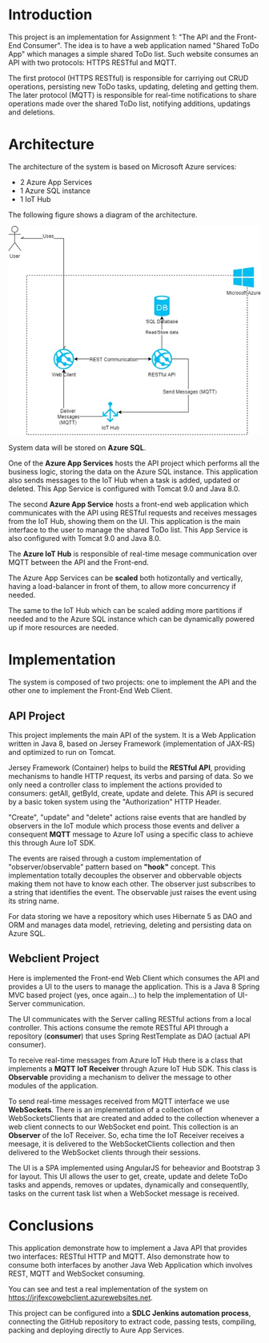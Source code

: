 # Introduction
This project is an implementation for Assignment 1: "The API and the Front-End Consumer". The idea is to have a web application named "Shared ToDo App" which manages a simple shared ToDo list. Such website consumes an API with two protocols: HTTPS RESTful and MQTT.

The first protocol (HTTPS RESTful) is responsible for carriying out CRUD operations, persisting new ToDo tasks, updating, deleting and getting them.
The later protocol (MQTT) is responsible for real-time notifications to share operations made over the shared ToDo list, notifying additions, updatings and deletions.


# Architecture
The architecture of the system is based on Microsoft Azure services:
- 2 Azure App Services
- 1 Azure SQL instance
- 1 IoT Hub

The following figure shows a diagram of the architecture.

![Architecture](architecture.jpg)

System data will be stored on **Azure SQL**.

One of the **Azure App Services** hosts the API project which performs all the business logic, storing the data on the Azure SQL instance. This application also sends messages to the IoT Hub when a task is added, updated or deleted. This App Service is configured with Tomcat 9.0 and Java 8.0.

The second **Azure App Service** hosts a front-end web application which communicates with the API using RESTful requests and receives messages from the IoT Hub, showing them on the UI. This application is the main interface to the user to manage the shared ToDo list. This App Service is also configured with Tomcat 9.0 and Java 8.0.

The **Azure IoT Hub** is responsible of real-time mesage communication over MQTT between the API and the Front-end.

The Azure App Services can be **scaled** both hotizontally and vertically, having a load-balancer in front of them, to allow more concurrency if needed.

The same to the IoT Hub which can be scaled adding more partitions if needed and to the Azure SQL instance which can be dynamically powered up if more resources are needed.


# Implementation
The system is composed of two projects: one to implement the API and the other one to implement the Front-End Web Client.

## API Project
This project implements the main API of the system. It is a Web Application written in Java 8, based on Jersey Framework (implementation of JAX-RS) and optimized to run on Tomcat.

Jersey Framework (Container) helps to build the **RESTful API**, providing mechanisms to handle  HTTP request, its verbs and parsing of data. So we only need a controller class to implement the actions provided to consumers: getAll, getById, create, update and delete. This API is secured by a basic token system using the "Authorization" HTTP Header.

"Create", "update" and "delete" actions raise events that are handled by observers in the IoT module which process those events and deliver a consequent **MQTT** message to Azure IoT using a specific class to achieve this through Aure IoT SDK.

The events are raised through a custom implementation of "observer/observable" pattern based on **"hook"** concept. This implementation totally decouples the observer and obbervable objects making them not have to know each other. The observer just subscribes to a string that identifies the event. The observable just raises the event using its string name.

For data storing we have a repository which uses Hibernate 5 as DAO and ORM and manages data model, retrieving, deleting and persisting data on Azure SQL.

## Webclient Project
Here is implemented the Front-end Web Client which consumes the API and provides a UI to the users to manage the application. This is a Java 8 Spring MVC based project (yes, once again...) to help the implementation of UI-Server communication.

The UI communicates with the Server calling RESTful actions from a local controller. This actions consume the remote RESTful API through a repository (**consumer**) that uses Spring RestTemplate as DAO (actual API consumer).

To receive real-time messages from Azure IoT Hub there is a class that implements a **MQTT IoT Receiver** through Azure IoT Hub SDK. This class is **Observable** providing a mechanism to deliver the message to other modules of the application.

To send real-time messages received from MQTT interface we use **WebSockets**. There is an implementation of a collection of WebSocketsClients that are created and added to the collection whenever a web client connects to our WebSocket end point. This collection is an **Observer** of the IoT Receiver. So, echa time the IoT Receiver receives a meesage, it is delivered to the WebSocketClients collection and then delivered to the WebSocket clients through their sessions.

The UI is a SPA implemented using AngularJS for beheavior and Bootstrap 3 for layout. This UI allows the user to get, create, update and delete ToDo tasks and appends, removes or updates, dynamically and consequentlly, tasks on the current task list when a WebSocket message is received.


# Conclusions
This application demonstrate how to implement a Java API that provides two interfaces: RESTful HTTP and MQTT. Also demonstrate how to consume both interfaces by another Java Web Application which involves REST, MQTT and WebSocket consuming.

You can see and test a real implementation of the system on https://jrjfexcowebclient.azurewebsites.net.

This project can be configured into a **SDLC Jenkins automation process**, connecting the GitHub repository to extract code, passing tests, compiling, packing and deploying directly to Aure App Services.
